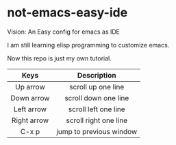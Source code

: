 not-emacs-easy-ide
==============

Vision: An Easy config for emacs as IDE
  
I am still learning elisp programming to customize emacs.
  
Now this repo is just my own tutorial.


| Keys | Description  |
|:--------------------:|:---------------------------:|
| Up arrow | scroll up one line |
| Down arrow | scroll down one line |
| Left arrow | scroll left one line |
| Right arrow | scroll right one line |
| C-x p | jump to previous window |
